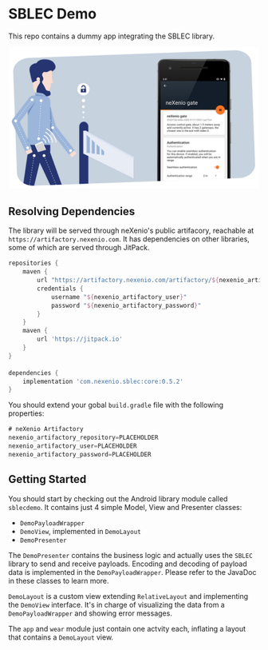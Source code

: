 SBLEC Demo
==========

This repo contains a dummy app integrating the SBLEC library.

![Header Image](https://raw.githubusercontent.com/neXenio/SBLEC-Demo/master/media/header.jpg)

## Resolving Dependencies

The library will be served through neXenio's public artifacory, reachable at `https://artifactory.nexenio.com`. It has dependencies on other libraries, some of which are served through JitPack.

```gradle
repositories {
    maven {
        url "https://artifactory.nexenio.com/artifactory/${nexenio_artifactory_repository}/"
        credentials { 
            username "${nexenio_artifactory_user}" 
            password "${nexenio_artifactory_password}"
        }
    }
    maven {
        url 'https://jitpack.io'
    }
}

dependencies {
    implementation 'com.nexenio.sblec:core:0.5.2'
}
```

You should extend your gobal `build.gradle` file with the following properties:

```gradle
# neXenio Artifactory
nexenio_artifactory_repository=PLACEHOLDER
nexenio_artifactory_user=PLACEHOLDER
nexenio_artifactory_password=PLACEHOLDER
```

## Getting Started

You should start by checking out the Android library module called `sblecdemo`. It contains just 4 simple Model, View and Presenter classes:

- `DemoPayloadWrapper`
- `DemoView`, implemented in `DemoLayout`
- `DemoPresenter`

The `DemoPresenter` contains the business logic and actually uses the `SBLEC` library to send and receive payloads. Encoding and decoding of payload data is implemented in the `DemoPayloadWrapper`. Please refer to the JavaDoc in these classes to learn more.

`DemoLayout` is a custom view extending `RelativeLayout` and implementing the `DemoView` interface. It's in charge of visualizing the data from a `DemoPayloadWrapper` and showing error messages.

The `app` and `wear` module just contain one actvity each, inflating a layout that contains a `DemoLayout` view.
